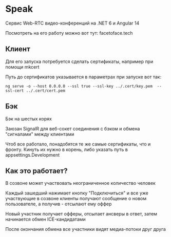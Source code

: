 # Speak

Сервис Web-RTC видео-конференций на .NET 6 и Angular 14 

Посмотреть на его работу можно вот тут: facetoface.tech

## Клиент

Для его запуска потребуется сделать сертификаты, например при помощи mkcert

Путь до сертификатов указывается в параметрах при запуске вот так:
 
`ng serve -o --host 0.0.0.0 --ssl true --ssl-key ../.cert/key.pem  --ssl-cert ../.cert/cert.pem`

## Бэк

Бэк на шестых корях

Заюзан SignalR для веб-сокет соединения с бэком и обмена "сигналами" между клиентами

Чтоб все работало, понадобятся те же самые сертификаты, что и фронту. Кинуть их нужно в корень, либо указать путь в appsettings.Development

## Как это работает?

В созвоне может участвовать неограниченное количество человек

Каждый зашедший нажимает кнопку "Подключиться" и все уже участвующие в созвоне клиенты получают сообщение о новом пользователе, а получив - отсылают ему оффер

Новый участник получает офферы, отсылает ансверы в ответ, затем начинается обмен ICE-кандидатами

После окончания обмена все участники видят медиа-потоки друг друга